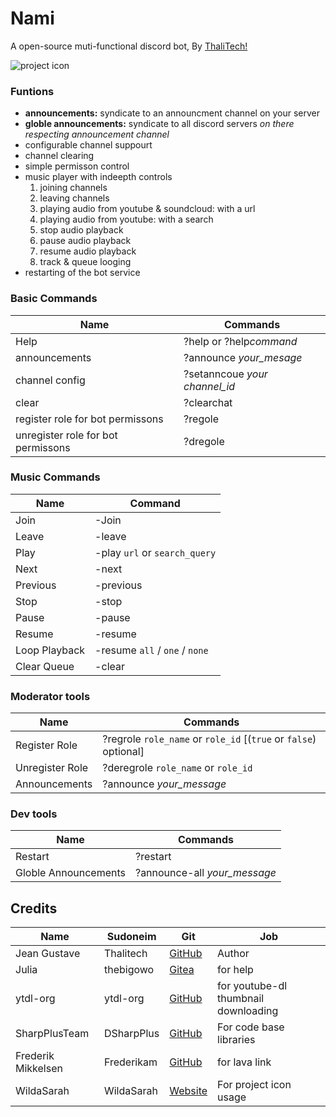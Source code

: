Nami
====

A open-source muti-functional discord bot, By
[ThaliTech!](https://github.com/Thalitech)

![project icon](https://github.com/Thalitech/Nami/raw/main/bot-image.png)

### Funtions

-   **announcements:** syndicate to an announcment channel on your
    server
-   **globle announcements:** syndicate to all discord servers *on there
    respecting announcement channel*
-   configurable channel suppourt
-   channel clearing
-   simple permisson control
-   music player with indeepth controls
    1.  joining channels
    2.  leaving channels
    3.  playing audio from youtube & soundcloud: with a url
    4.  playing audio from youtube: with a search
    5.  stop audio playback
    6.  pause audio playback
    7.  resume audio playback
    8.  track & queue looging
-   restarting of the bot service

### Basic Commands

  Name                                | Commands
  ------------------------------------| --------------------------------
  Help                                | ?help or ?help*command*
  announcements                       | ?announce *your_mesage*
  channel config                      | ?setanncoue *your channel_id*
  clear                               | ?clearchat
  register role for bot permissons    | ?regole
  unregister role for bot permissons  | ?dregole

### Music Commands

  Name           | Command
  ---------------| --------------------------------------
  Join           | -Join
  Leave          | -leave
  Play           | -play `url` or `search_query`
  Next           | -next
  Previous       | -previous
  Stop           | -stop
  Pause          | -pause
  Resume         | -resume
  Loop Playback  | -resume `all` / `one` / `none`
  Clear Queue    | -clear

### Moderator tools

Name            | Commands
----------------|-----------------------------------
Register Role   | ?regrole `role_name` or `role_id` [(`true` or `false`) optional]
Unregister Role | ?deregrole `role_name` or `role_id`
Announcements	| ?announce *your_message*

### Dev tools

  Name                   |Commands
  ---------------------- |-------------------------------
  Restart                |?restart
  Globle Announcements   |?announce-all *your\_message*

Credits
-------

  Name                | Sudoneim    | Git       | Job
  --------------------| ------------| --------- | --------------------------------------
  Jean Gustave        | Thalitech   | [GitHub](https://github.com/Thalitech/)  | Author
  Julia               | thebigowo   | [Gitea](https://gitea.thebigowo.xyz/julia)   | for help
  ytdl-org            | ytdl-org    | [GitHub](https://github.com/ytdl-org/)  | for youtube-dl thumbnail downloading
  SharpPlusTeam       | DSharpPlus  | [GitHub](https://github.com/DSharpPlus/)  | For code base libraries
  Frederik Mikkelsen  | Frederikam  | [GitHub](https://github.com/Frederikam)  | for lava link
  WildaSarah          | WildaSarah  | [Website](https://artistsnclients.com/slots/68822-cute-anime-icons) | For project icon usage


